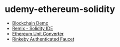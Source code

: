# udemy-ethereum-solidity

* [Blockchain Demo](https://anders.com/blockchain/blockchain.html)
* [Remix - Solidity IDE](https://remix.ethereum.org/)
* [Ethereum Unit Converter](https://etherconverter.online/)
* [Rinkeby Authenticated Faucet](https://faucet.rinkeby.io/)
